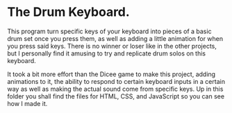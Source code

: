 # The Drum Keyboard.
This program turn specific keys of your keyboard into pieces of a basic drum set once you press them, as well as adding a little animation for when you press said keys. There is no winner or loser like in the other projects, but I personally find it amusing to try and replicate drum solos on this keyboard.

It took a bit more effort than the Dicee game to make this project, adding animations to it, the ability to respond to certain keyboard inputs in a certain way as well as making the actual sound come from specific keys. Up in this folder you shall find the files for HTML, CSS, and JavaScript so you can see how I made it.
